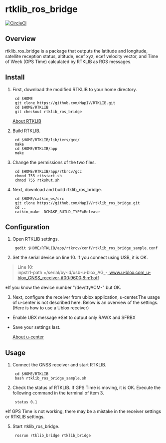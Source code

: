 # rtklib_ros_bridge
[![CircleCI](https://circleci.com/gh/MapIV/rtklib_ros_bridge.svg?style=svg&circle-token=b0ded687015c8cd5440cd1436a31890c3a1697c4)](https://circleci.com/gh/MapIV/rtklib_ros_bridge)
## Overview

rtklib_ros_bridge is a package that outputs the latitude and longitude, satellite reception status, altitude, ecef xyz, ecef velocity vector, and Time of Week (GPS Time) calculated by RTKLIB as ROS messages.

## Install

1) First, download the modified RTKLIB to your home directory.

		cd $HOME  
		git clone https://github.com/MapIV/RTKLIB.git
		cd $HOME/RTKLIB     
		git checkout rtklib_ros_bridge    

	[About RTKLIB](http://www.rtklib.com)

2) Build RTKLIB.
  
		cd $HOME/RTKLIB/lib/iers/gcc/  
		make   
		cd $HOME/RTKLIB/app  
		make   

3) Change the permissions of the two files.
 
		cd $HOME/RTKLIB/app/rtkrcv/gcc  
		chmod 755 rtkstart.sh  
		chmod 755 rtkshut.sh  

4) Next, download and build rtklib_ros_bridge.

		cd $HOME/catkin_ws/src  
		git clone https://github.com/MapIV/rtklib_ros_bridge.git  
		cd ..  
		catkin_make -DCMAKE_BUILD_TYPE=Release  

## Configuration
1) Open RTKLIB settings.

		gedit $HOME/RTKLIB/app/rtkrcv/conf/rtklib_ros_bridge_sample.conf

2) Set the serial device on line 10. If you connect using USB, it is OK.

>Line 10:  
>inpstr1-path =/serial/by-id/usb-u-blox_AG_-_www.u-blox.com_u-blox_GNSS_receiver-if00:9600:8:n:1:off  

※If you know the device number "/dev/ttyACM-" but OK.

3) Next, configure the receiver from ublox application, u-center.The usage of u-center is not described here. Below is an overview of the settings. (Here is how to use a Ublox receiver)  

* Enable UBX message ※Set to output only RAWX and SFRBX
* Save your settings last.

	[About u-center](https://www.u-blox.com/product/u-center)  

## Usage
1) Connect the GNSS receiver and start RTKLIB.

		cd $HOME/RTKLIB  
		bash rtklib_ros_bridge_sample.sh  

4) Check the status of RTKLIB. If GPS Time is moving, it is OK. Execute the following command in the terminal of item 3.

		status 0.1  

※If GPS Time is not working, there may be a mistake in the receiver settings or RTKLIB settings.

5) Start rtklib_ros_bridge.

		rosrun rtklib_bridge rtklib_bridge   
